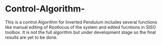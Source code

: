 # Control-Algorithm-
This is a control Algorithm for Inverted Pendulum includes several functions like manual editing of Rootlocus of the system and edited fucntions in SISO toolbox.
It is not the full algorithm but under development stage so the final results are yet to be done.
